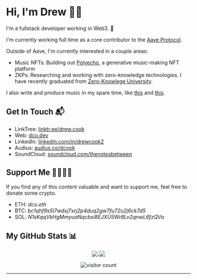 <!-- markdownlint-disable -->
# Hi, I'm Drew 🤙🏼

I'm a fullstack developer working in Web3. :rocket:

I'm currently working full time as a core contributor to the [Aave Protocol](https://app.aave.com).

Outside of Aave, I'm currently interested in a couple areas:
- Music NFTs: Building out [Polyecho][5], a generative music-making NFT platform
- ZKPs: Researching and working with zero-knowledge technologies. I have recently graduated from [Zero-Knowlege University](https://zku.one).

I also write and produce music in my spare time, like [this](https://ipfs.io/ipfs/QmSMT86QpftE3azkeMagsyJ7ynVZY493VP6XM5eo2scttv/A%20Day%20In%20The%20Life.mp3) and [this](https://ipfs.io/ipfs/QmYxdgasjwXCnbHxaQPZresiiRiURJW3w3tyebNKpdoRJN/Living%20The%20Dream.mp3).

## Get In Touch 📬

- LinkTree: [linktr.ee/drew.cook][6]
- Web: [dco.dev][1]
- LinkedIn: [linkedin.com/in/drewcook2][2]
- Audius: [audius.co/dcook][3]
- SoundCloud: [soundcloud.com/thenotesbetween][4]

## Support Me 🤜🏼🤛🏼

If you find any of this content valuable and want to support me, feel free to donate some crypto.

- ETH: _dco.eth_
- BTC: _bc1qhf9s5l7wdxj7xrj2p4duq2gw7fu72u2j6ck7d5_
- SOL: _N1sKqqVkHgMmyuaNqcbsi8EJXU5Wr8Lv2qnwL6fzQVa_

## My GitHub Stats 📊

<p align="center">
	<a href="https://github.com/drewcook">
		<img align="center" src="https://github-readme-stats.vercel.app/api/top-langs/?username=drewcook&langs_count=8&layout=compact&card_width=260" />
	</a>
	<a href="https://github.com/drewcook">
		<img align="center" src="https://github-readme-stats.vercel.app/api?username=drewcook&show_icons=true&theme=dracula" />
	</a>
</p>

<p align="center">
	<img src="https://visitor-badge.glitch.me/badge?page_id=drewcook.drewcook" alt="visitor count"/>
</p>

---

[1]: https://dco.dev/
[2]: https://www.linkedin.com/in/drewcook2/
[3]: https://audius.co/dcook
[4]: https://soundcloud.com/thenotesbetween
[5]: https://polyecho.xyz
[6]: https://linktr.ee/drew.cook
